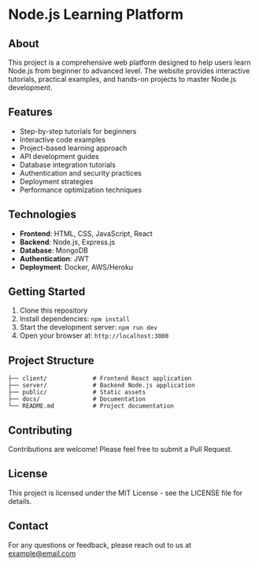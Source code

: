 # Node.js Learning Platform

## About
This project is a comprehensive web platform designed to help users learn Node.js from beginner to advanced level. The website provides interactive tutorials, practical examples, and hands-on projects to master Node.js development.

## Features
- Step-by-step tutorials for beginners
- Interactive code examples
- Project-based learning approach
- API development guides
- Database integration tutorials
- Authentication and security practices
- Deployment strategies
- Performance optimization techniques

## Technologies
- **Frontend**: HTML, CSS, JavaScript, React
- **Backend**: Node.js, Express.js
- **Database**: MongoDB
- **Authentication**: JWT
- **Deployment**: Docker, AWS/Heroku

## Getting Started
1. Clone this repository
2. Install dependencies: `npm install`
3. Start the development server: `npm run dev`
4. Open your browser at: `http://localhost:3000`

## Project Structure
```
├── client/             # Frontend React application
├── server/             # Backend Node.js application
├── public/             # Static assets
├── docs/               # Documentation
└── README.md           # Project documentation
```

## Contributing
Contributions are welcome! Please feel free to submit a Pull Request.

## License
This project is licensed under the MIT License - see the LICENSE file for details.

## Contact
For any questions or feedback, please reach out to us at example@email.com